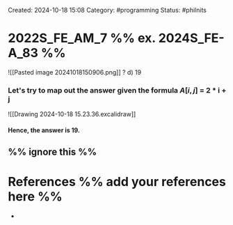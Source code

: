 Created: 2024-10-18 15:08
Category: #programming 
Status: #philnits



# 2022S_FE_AM_7 %% ex. 2024S_FE-A_83 %%

![[Pasted image 20241018150906.png]]
? 
d) 19
### Let's try to map out the answer given the formula $A[i,j]$ = 2 * i + j

![[Drawing 2024-10-18 15.23.36.excalidraw]]
#### Hence, the answer is 19.



%% ignore this %%
---









# References %% add your references here %%
- 